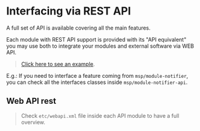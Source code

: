 # Interfacing via REST API

A full set of API is available covering all the main features.

Each module with REST API support is provided with its "API equivalent" you may use both to integrate your modules and external software via WEB API.

> [Click here to see an example](./Developers-Basic).

E.g.:
If you need to interface a feature coming from `msp/module-notifier`, you can check all the interfaces classes inside `msp/module-notifier-api`.

## Web API rest

> Check `etc/webapi.xml` file inside each API module to have a full overview.

